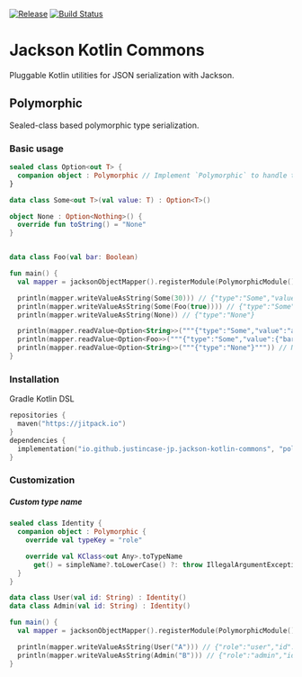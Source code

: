 [![Release](https://jitpack.io/v/io.github.justincase-jp/jackson-kotlin-commons.svg)](
  https://jitpack.io/#io.github.justincase-jp/jackson-kotlin-commons
)
[![Build Status](https://circleci.com/gh/justincase-jp/Jackson-Kotlin-Commons/tree/master.svg?style=shield)](
  https://circleci.com/gh/justincase-jp/Jackson-Kotlin-Commons
)

Jackson Kotlin Commons
===
Pluggable Kotlin utilities for JSON serialization with Jackson.

## Polymorphic
Sealed-class based polymorphic type serialization.

### Basic usage

```kotlin
sealed class Option<out T> {
  companion object : Polymorphic // Implement `Polymorphic` to handle this as a polymorphic type
}

data class Some<out T>(val value: T) : Option<T>()

object None : Option<Nothing>() {
  override fun toString() = "None"
}


data class Foo(val bar: Boolean)

fun main() {
  val mapper = jacksonObjectMapper().registerModule(PolymorphicModule())

  println(mapper.writeValueAsString(Some(30))) // {"type":"Some","value":30}
  println(mapper.writeValueAsString(Some(Foo(true)))) // {"type":"Some","value":{"bar":true}}
  println(mapper.writeValueAsString(None)) // {"type":"None"}

  println(mapper.readValue<Option<String>>("""{"type":"Some","value":"abc"}""")) // Some(value=abc)
  println(mapper.readValue<Option<Foo>>("""{"type":"Some","value":{"bar":true}}""")) // Some(value=Foo(bar=true))
  println(mapper.readValue<Option<String>>("""{"type":"None"}""")) // None
}
```

### Installation

Gradle Kotlin DSL

```kotlin
repositories {
  maven("https://jitpack.io")
}
dependencies {
  implementation("io.github.justincase-jp.jackson-kotlin-commons", "polymorphic", VERSION)
}
```

### Customization

##### Custom type name

```kotlin
sealed class Identity {
  companion object : Polymorphic {
    override val typeKey = "role"

    override val KClass<out Any>.toTypeName
      get() = simpleName?.toLowerCase() ?: throw IllegalArgumentException(toString())
  }
}

data class User(val id: String) : Identity()
data class Admin(val id: String) : Identity()

fun main() {
  val mapper = jacksonObjectMapper().registerModule(PolymorphicModule())

  println(mapper.writeValueAsString(User("A"))) // {"role":"user","id":"A"}
  println(mapper.writeValueAsString(Admin("B"))) // {"role":"admin","id":"B"}
}
```

